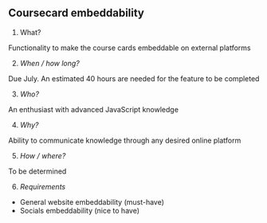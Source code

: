 ## Coursecard embeddability

1. What?

  Functionality to make the course cards embeddable on external platforms

2. *When / how long?*

  Due July. An estimated 40 hours are needed for the feature to be completed

3. *Who?*

  An enthusiast with advanced JavaScript knowledge

4. *Why?*

  Ability to communicate knowledge through any desired online platform

5. *How / where?*

  To be determined

6. *Requirements*
  - General website embeddability (must-have)
  - Socials embeddability (nice to have)
